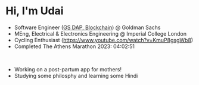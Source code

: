 # Hi, I'm Udai

- Software Engineer ([GS DAP, Blockchain](https://developer.gs.com/discover/gs-dap)) @ Goldman Sachs
- MEng, Electrical & Electronics Engineering @ Imperial College London
- Cycling Enthusiast (https://www.youtube.com/watch?v=KmuP8gsgWb8)
- Completed The Athens Marathon 2023: 04:02:51

<br>


- Working on a post-partum app for mothers!
- Studying some philosphy and learning some Hindi

<!---

I’m currently learning 
- 💞️ I’m looking to collaborate on ...
- 📫 How to reach me ...

udai-arneja/udai-arneja is a ✨ special ✨ repository because its `README.md` (this file) appears on your GitHub profile.
You can click the Preview link to take a look at your changes.
--->
